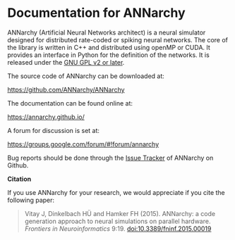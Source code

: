 # Documentation for ANNarchy

ANNarchy (Artificial Neural Networks architect) is a neural simulator designed for distributed rate-coded or spiking neural networks. The core of the library is written in C++ and distributed using openMP or CUDA.
It provides an interface in Python for the definition of the networks.
It is released under the [GNU GPL v2 or later](http://www.gnu.org/licenses/gpl.html).

The source code of ANNarchy can be downloaded at:

<https://github.com/ANNarchy/ANNarchy>

The documentation can be found online at:

<https://annarchy.github.io/>

A forum for discussion is set at:

<https://groups.google.com/forum/#!forum/annarchy>

Bug reports should be done through the [Issue Tracker](https://github.com/ANNarchy/ANNarchy/issues) of ANNarchy on Github.

**Citation**

If you use ANNarchy for your research, we would appreciate if you cite the following paper:

> Vitay J, Dinkelbach HÜ and Hamker FH (2015). ANNarchy: a code generation approach to neural simulations on parallel hardware. *Frontiers in Neuroinformatics* 9:19. [doi:10.3389/fninf.2015.00019](http://dx.doi.org/10.3389/fninf.2015.00019)

